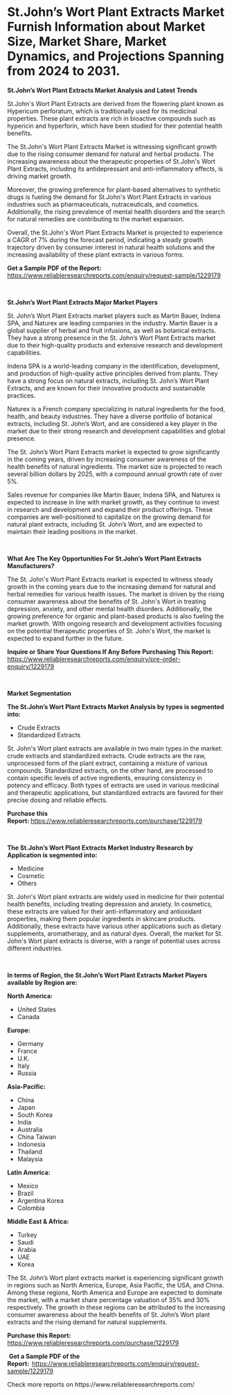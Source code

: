 <p><h1>St.John’s Wort Plant Extracts Market Furnish Information about Market Size, Market Share, Market Dynamics, and Projections Spanning from 2024 to 2031.</h1></p><p><strong>St.John’s Wort Plant Extracts Market Analysis and Latest Trends</strong></p>
<p><p>St.John's Wort Plant Extracts are derived from the flowering plant known as Hypericum perforatum, which is traditionally used for its medicinal properties. These plant extracts are rich in bioactive compounds such as hypericin and hyperforin, which have been studied for their potential health benefits.</p><p>The St.John's Wort Plant Extracts Market is witnessing significant growth due to the rising consumer demand for natural and herbal products. The increasing awareness about the therapeutic properties of St.John's Wort Plant Extracts, including its antidepressant and anti-inflammatory effects, is driving market growth.</p><p>Moreover, the growing preference for plant-based alternatives to synthetic drugs is fueling the demand for St.John's Wort Plant Extracts in various industries such as pharmaceuticals, nutraceuticals, and cosmetics. Additionally, the rising prevalence of mental health disorders and the search for natural remedies are contributing to the market expansion.</p><p>Overall, the St.John's Wort Plant Extracts Market is projected to experience a CAGR of 7% during the forecast period, indicating a steady growth trajectory driven by consumer interest in natural health solutions and the increasing availability of these plant extracts in various forms.</p></p>
<p><strong>Get a Sample PDF of the Report:&nbsp;</strong> <a href="https://www.reliableresearchreports.com/enquiry/request-sample/1229179">https://www.reliableresearchreports.com/enquiry/request-sample/1229179</a></p>
<p>&nbsp;</p>
<p><strong>St.John’s Wort Plant Extracts Major Market Players</strong></p>
<p><p>St. John’s Wort Plant Extracts market players such as Martin Bauer, Indena SPA, and Naturex are leading companies in the industry. Martin Bauer is a global supplier of herbal and fruit infusions, as well as botanical extracts. They have a strong presence in the St. John’s Wort Plant Extracts market due to their high-quality products and extensive research and development capabilities.</p><p>Indena SPA is a world-leading company in the identification, development, and production of high-quality active principles derived from plants. They have a strong focus on natural extracts, including St. John’s Wort Plant Extracts, and are known for their innovative products and sustainable practices.</p><p>Naturex is a French company specializing in natural ingredients for the food, health, and beauty industries. They have a diverse portfolio of botanical extracts, including St. John’s Wort, and are considered a key player in the market due to their strong research and development capabilities and global presence.</p><p>The St. John’s Wort Plant Extracts market is expected to grow significantly in the coming years, driven by increasing consumer awareness of the health benefits of natural ingredients. The market size is projected to reach several billion dollars by 2025, with a compound annual growth rate of over 5%.</p><p>Sales revenue for companies like Martin Bauer, Indena SPA, and Naturex is expected to increase in line with market growth, as they continue to invest in research and development and expand their product offerings. These companies are well-positioned to capitalize on the growing demand for natural plant extracts, including St. John’s Wort, and are expected to maintain their leading positions in the market.</p></p>
<p>&nbsp;</p>
<p><strong>What Are The Key Opportunities For St.John’s Wort Plant Extracts Manufacturers?</strong></p>
<p><p>The St. John's Wort Plant Extracts market is expected to witness steady growth in the coming years due to the increasing demand for natural and herbal remedies for various health issues. The market is driven by the rising consumer awareness about the benefits of St. John's Wort in treating depression, anxiety, and other mental health disorders. Additionally, the growing preference for organic and plant-based products is also fueling the market growth. With ongoing research and development activities focusing on the potential therapeutic properties of St. John's Wort, the market is expected to expand further in the future.</p></p>
<p><strong>Inquire or Share Your Questions If Any Before Purchasing This Report:</strong> <a href="https://www.reliableresearchreports.com/enquiry/pre-order-enquiry/1229179">https://www.reliableresearchreports.com/enquiry/pre-order-enquiry/1229179</a></p>
<p>&nbsp;</p>
<p><strong>Market Segmentation</strong></p>
<p><strong>The St.John’s Wort Plant Extracts Market Analysis by types is segmented into:</strong></p>
<p><ul><li>Crude Extracts</li><li>Standardized Extracts</li></ul></p>
<p><p>St. John's Wort plant extracts are available in two main types in the market: crude extracts and standardized extracts. Crude extracts are the raw, unprocessed form of the plant extract, containing a mixture of various compounds. Standardized extracts, on the other hand, are processed to contain specific levels of active ingredients, ensuring consistency in potency and efficacy. Both types of extracts are used in various medicinal and therapeutic applications, but standardized extracts are favored for their precise dosing and reliable effects.</p></p>
<p><strong>Purchase this Report:&nbsp;</strong><a href="https://www.reliableresearchreports.com/purchase/1229179">https://www.reliableresearchreports.com/purchase/1229179</a></p>
<p>&nbsp;</p>
<p><strong>The St.John’s Wort Plant Extracts Market Industry Research by Application is segmented into:</strong></p>
<p><ul><li>Medicine</li><li>Cosmetic</li><li>Others</li></ul></p>
<p><p>St. John's Wort plant extracts are widely used in medicine for their potential health benefits, including treating depression and anxiety. In cosmetics, these extracts are valued for their anti-inflammatory and antioxidant properties, making them popular ingredients in skincare products. Additionally, these extracts have various other applications such as dietary supplements, aromatherapy, and as natural dyes. Overall, the market for St. John's Wort plant extracts is diverse, with a range of potential uses across different industries.</p></p>
<p>&nbsp;</p>
<p><strong>In terms of Region, the St.John’s Wort Plant Extracts Market Players available by Region are:</strong></p>
<p>
    <p> <strong> North America: </strong>
        <ul>
            <li>United States</li>
            <li>Canada</li>
        </ul>
        </p> 
    <p> <strong> Europe: </strong>
        <ul>
            <li>Germany</li>
            <li>France</li>
            <li>U.K.</li>
            <li>Italy</li>
            <li>Russia</li>
        </ul>
        </p> 
    <p> <strong> Asia-Pacific: </strong>
        <ul>
            <li>China</li>
            <li>Japan</li>
            <li>South Korea</li>
            <li>India</li>
            <li>Australia</li>
            <li>China Taiwan</li>
            <li>Indonesia</li>
            <li>Thailand</li>
            <li>Malaysia</li>
        </ul>
        </p> 
    <p> <strong> Latin America: </strong>
        <ul>
            <li>Mexico</li>
            <li>Brazil</li>
            <li>Argentina Korea</li>
            <li>Colombia</li>
        </ul>
        </p> 
    <p> <strong> Middle East & Africa: </strong>
        <ul>
            <li>Turkey</li>
            <li>Saudi</li>
            <li>Arabia</li>
            <li>UAE</li>
            <li>Korea</li>
        </ul>
    </p>
    </p>
<p><p>The St. John’s Wort plant extracts market is experiencing significant growth in regions such as North America, Europe, Asia Pacific, the USA, and China. Among these regions, North America and Europe are expected to dominate the market, with a market share percentage valuation of 35% and 30% respectively. The growth in these regions can be attributed to the increasing consumer awareness about the health benefits of St. John’s Wort plant extracts and the rising demand for natural supplements.</p></p>
<p><strong>Purchase this Report: </strong><a href="https://www.reliableresearchreports.com/purchase/1229179">https://www.reliableresearchreports.com/purchase/1229179</a></p>
<p>&nbsp;<strong>Get a Sample PDF of the Report:&nbsp;&nbsp;</strong><a href="https://www.reliableresearchreports.com/enquiry/request-sample/1229179">https://www.reliableresearchreports.com/enquiry/request-sample/1229179</a></p>
<p><strong></strong></p>
<p>Check more reports on https://www.reliableresearchreports.com/</p>